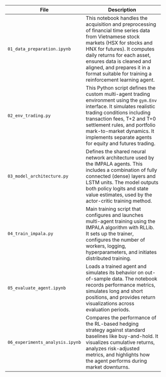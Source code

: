 | File                            | Description                                                                                                                                                                                                                                                                                                                |
| ------------------------------- | -------------------------------------------------------------------------------------------------------------------------------------------------------------------------------------------------------------------------------------------------------------------------------------------------------------------------- |
| `01_data_preparation.ipynb`     | This notebook handles the acquisition and preprocessing of financial time series data from Vietnamese stock markets (HSX for stocks and HNX for futures). It computes daily returns for each asset, ensures data is cleaned and aligned, and prepares it in a format suitable for training a reinforcement learning agent. |
| `02_env_trading.py`             | This Python script defines the custom multi-agent trading environment using the `gym.Env` interface. It simulates realistic trading conditions including transaction fees, T+2 and T+0 settlement rules, and portfolio mark-to-market dynamics. It implements separate agents for equity and futures trading.              |
| `03_model_architecture.py`      | Defines the shared neural network architecture used by the IMPALA agents. This includes a combination of fully connected (dense) layers and LSTM units. The model outputs both policy logits and state value estimates, used by the actor-critic training method.                                                          |
| `04_train_impala.py`            | Main training script that configures and launches multi-agent training using the IMPALA algorithm with RLLib. It sets up the trainer, configures the number of workers, logging, hyperparameters, and initiates distributed training.                                                                                      |
| `05_evaluate_agent.ipynb`       | Loads a trained agent and simulates its behavior on out-of-sample data. The notebook records performance metrics, simulates long and short positions, and provides return visualizations across evaluation periods.                                                                                                        |
| `06_experiments_analysis.ipynb` | Compares the performance of the RL-based hedging strategy against standard baselines like buy-and-hold. It visualizes cumulative returns, analyzes risk-adjusted metrics, and highlights how the agent performs during market downturns.                                                                                   |

